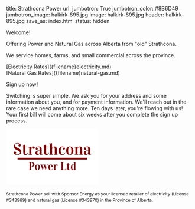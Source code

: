 title: Strathcona Power
url:
jumbotron: True
jumbotron_color: #8B6D49
jumbotron_image: halkirk-895.jpg
image: halkirk-895.jpg
header: halkirk-895.jpg
save_as: index.html
status: hidden

Welcome!

<!-- Clear Description of who you are -->

Offering Power and Natural Gas across Alberta from "old" Strathcona.

We service homes, farms, and small commercial across the province.

<div class="row" markdown=1>
  <div class="col-sm-6" markdown=1>
[Electricity Rates]({filename}electricity.md)
  </div>
  <div class="col-sm-6" markdown=1>
[Natural Gas Rates]({filename}natural-gas.md)
  </div>
</div>

<!-- obvious Call to Action -->

Sign up now!

Switching is super simple. We ask you for your address and some information
about you, and for payment information. We'll reach out in the rare case we
need anything more. Ten days later, you're flowing with us! Your first bill
will come about six weeks after you complete the sign up process.

<!-- easy to find Contact Information -- in footer -->

<!-- Customer Testimonials -->

<!-- fresh quality content -- blog's Recent Articles -->

<!-- Site Map -- in footer? -->

<img src="../images/strathcona-power-250x150-red.png" alt="Strathcona Power"
class="center-block img-responsive" />

<small markdown=1>
  Strathcona Power sell with Sponsor Energy as your licensed
  retailer of electricity (License #343969) and natural gas (License #343970)
  in the Province of Alberta.
</small>
